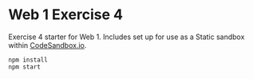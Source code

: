 # Web 1 Exercise 4

Exercise 4 starter for Web 1. Includes set up for use as a Static sandbox within [CodeSandbox.io](https://codesandbox.io).

```
npm install
npm start
```
